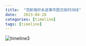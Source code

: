```yaml
---
title:  "范新强奸未遂事件图文版时间线"
date:   2023-04-28
categories: [timeline]
tags: [timeline]
---
```


 <img src="{{ site.baseurl }}/timeline/3.png" alt="timeline3">